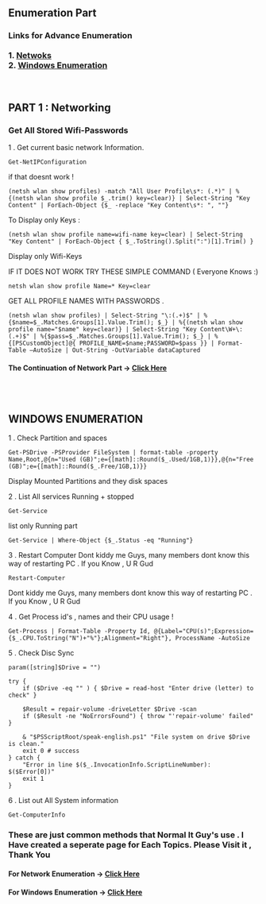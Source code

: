 ## Enumeration Part 
<h3>
 Links for Advance Enumeration <br><br>
 1. <a href="https://github.com/Whitecat18/Ps-script-for-Hackers-and-Pentesters/blob/main/Enumeration/Network.md" > Netwoks </a><br>
 2. <a href="https://github.com/Whitecat18/Ps-script-for-Hackers-and-Pentesters/blob/main/Enumeration/Windows_Enum.md" > Windows Enumeration </a><br>
  </h3>
<br>

## PART 1 : Networking
### Get All Stored Wifi-Passwords

1 . Get current basic network Information.

```
Get-NetIPConfiguration
```

if that doesnt work !
```
(netsh wlan show profiles) -match "All User Profile\s*: (.*)" | %{(netsh wlan show profile $_.trim() key=clear)} | Select-String "Key Content" | ForEach-Object {$_ -replace "Key Content\s*: ", ""}
```

To Display only Keys :
```
(netsh wlan show profile name=wifi-name key=clear) | Select-String "Key Content" | ForEach-Object { $_.ToString().Split(":")[1].Trim() }
```
Display only Wifi-Keys 

IF IT DOES NOT WORK TRY THESE SIMPLE COMMAND ( Everyone Knows :)
```
netsh wlan show profile Name=* Key=clear
```
GET ALL PROFILE NAMES WITH PASSWORDS .

```
(netsh wlan show profiles) | Select-String "\:(.+)$" | %{$name=$_.Matches.Groups[1].Value.Trim(); $_} | %{(netsh wlan show profile name="$name" key=clear)} | Select-String "Key Content\W+\:(.+)$" | %{$pass=$_.Matches.Groups[1].Value.Trim(); $_} | %{[PSCustomObject]@{ PROFILE_NAME=$name;PASSWORD=$pass }} | Format-Table –AutoSize | Out-String -OutVariable dataCaptured
```

#### The Continuation of Network Part -> <a href="https://github.com/Whitecat18/Ps-script-for-Hackers-and-Pentesters/blob/main/Enumeration/Network.md" > Click Here </a> 

<br><br>
## WINDOWS ENUMERATION

1 . Check Partition and spaces 

```
Get-PSDrive -PSProvider FileSystem | format-table -property Name,Root,@{n="Used (GB)";e={[math]::Round($_.Used/1GB,1)}},@{n="Free (GB)";e={[math]::Round($_.Free/1GB,1)}}
```

Display Mounted Partitions and they disk spaces 

2 . List All services Running + stopped

```
Get-Service
```

list only Running part 

```
Get-Service | Where-Object {$_.Status -eq "Running"}
```


3 . Restart Computer
Dont kiddy me Guys, many members dont know this way of restarting PC . If you Know , U R Gud
```
Restart-Computer
```
Dont kiddy me Guys, many members dont know this way of restarting PC . If you Know , U R Gud


4 . Get Process id's , names and their CPU usage !

```
Get-Process | Format-Table -Property Id, @{Label="CPU(s)";Expression={$_.CPU.ToString("N")+"%"};Alignment="Right"}, ProcessName -AutoSize
```

5 . Check Disc Sync 

```
param([string]$Drive = "")

try {
	if ($Drive -eq "" ) { $Drive = read-host "Enter drive (letter) to check" }

	$Result = repair-volume -driveLetter $Drive -scan
	if ($Result -ne "NoErrorsFound") { throw "'repair-volume' failed" }

	& "$PSScriptRoot/speak-english.ps1" "File system on drive $Drive is clean."
	exit 0 # success
} catch {
	"Error in line $($_.InvocationInfo.ScriptLineNumber): $($Error[0])"
	exit 1
}

```

6 . List out All System information 

```
Get-ComputerInfo
```


### These are just common methods that Normal It Guy's use . I Have created a seperate page for Each Topics. Please Visit it , Thank You 

#### For Network Enumeration -> <a href="https://github.com/Whitecat18/Ps-script-for-Hackers-and-Pentesters/blob/main/Enumeration/Network.md" > Click Here </a>

#### For Windows Enumeration -> <a href="https://github.com/Whitecat18/Ps-script-for-Hackers-and-Pentesters/blob/main/Enumeration/Windows_Enum.md" > Click Here </a>
